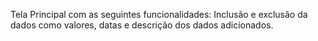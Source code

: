 Tela Principal com as seguintes funcionalidades: Inclusão e exclusão da dados como valores, datas e descrição dos dados adicionados.
